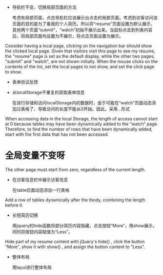 - 导航栏不变，切换局部页面的方法

  考虑有局部页面，点击导航栏应该展示出点击的局部页面。考虑到访客访问该页面的目的是为了看我的个人简历，所以将“resume”页面设置为默认展示，其他两个页面“submit”，“watch”初始不展示出来。当鼠标点击到列表内容后，将局部页面均设置为不展示，将点击页面设置为展示。



Consider having a local page, clicking on the navigation bar should show the clicked local page. Given that visitors visit this page to see my resume, the "resume" page is set as the default display, while the other two pages, "submit" and "watch", are not shown initially. When the mouse clicks on the contents of the list, set the local pages to not show, and set the click page to show.

- 表单验证反馈

- 从localStorage不重复的获取表单信息

  在进行存储和访问localStorage内的数据时，由于可能在“watch”页面动态添加过表格了，导致访问的长度不能从0开始。因此，采用...形式

When accessing data in the local Storage, the length of access cannot start at 0 because tables may have been dynamically added to the “watch” page. Therefore, to find the number of rows that have been dynamically added, start with the first data that has not been accessed.

# 全局变量不变呀

The other page must start from zero, regardless of the current length.





- 在访客信息栏中展示访客信息

  在table后面动态添加一行表格

Add a row of tables dynamically after the tbody, combining the length before it.

- 长短简历切换

  用jquery的hide函数将部分简历内容隐藏，点击按钮“More”，用show展示，同时将按钮内容赋值为“Less”。

Hide part of my resume content with jQuery's hide() , click the button "More", show it with show() , and assign the button content to "Less".

- 整体布局

  用layui进行整体布局